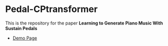 # Pedal-CPtransformer

This is the repository for the paper **Learning to Generate Piano Music With Sustain Pedals**

* [Demo Page](https://joann8512.github.io/Pedal-CPtransformer)